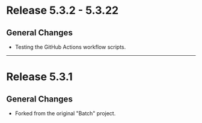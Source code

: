 # Release 5.3.2 - 5.3.22

## General Changes

- Testing the GitHub Actions workflow scripts.

______________________________________________________________________

# Release 5.3.1

## General Changes

- Forked from the original "Batch" project.
